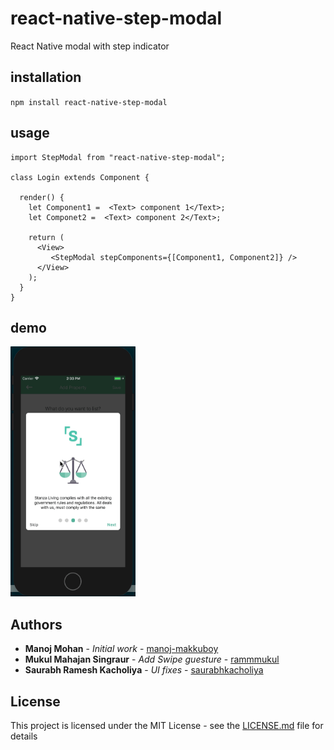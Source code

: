 # react-native-step-modal
React Native modal with step indicator

## installation
`npm install react-native-step-modal`

## usage
```
import StepModal from "react-native-step-modal";

class Login extends Component {

  render() {
    let Component1 =  <Text> component 1</Text>;
    let Componet2 =  <Text> component 2</Text>;
    
    return (
      <View>
         <StepModal stepComponents={[Component1, Component2]} />
      </View>
    );
  }
}

```

## demo
<img src="demo.gif" width="200" height="400" />

## Authors

* **Manoj Mohan** - *Initial work* - [manoj-makkuboy](https://github.com/manoj-makkuboy)
* **Mukul Mahajan Singraur** - *Add Swipe guesture* - [rammmukul](https://github.com/rammmukul)
* **Saurabh Ramesh Kacholiya** - *UI fixes* - [saurabhkacholiya](https://github.com/saurabhkacholiya)

## License

This project is licensed under the MIT License - see the [LICENSE.md](LICENSE.md) file for details

